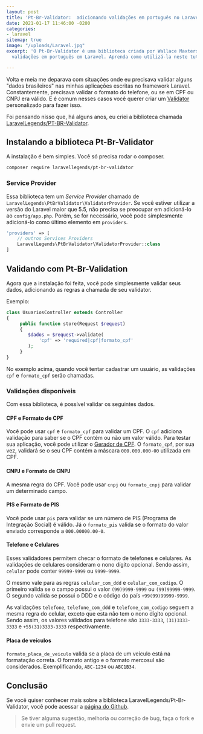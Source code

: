 ```yaml
---
layout: post
title: 'Pt-Br-Validator:  adicionando validações em português no Laravel'
date: 2021-01-17 11:46:00 -0200
categories:
- laravel
sitemap: true
image: "/uploads/Laravel.jpg"
excerpt: 'O Pt-Br-Validator é uma biblioteca criada por Wallace Maxters para adicionar
  validações em português em Laravel. Aprenda como utilizá-la neste tutorial. '

---
```

Volta e meia me deparava com situações onde eu precisava validar alguns "dados brasileiros" nas minhas aplicações escritas no framework Laravel. Constantemente, precisava validar o formato do telefone, ou se em CPF ou CNPJ era válido. E é comum nesses casos você querer criar um [Validator](https://laravel.com/docs/8.x/validation) personalizado para fazer isso.

Foi pensando nisso que, há alguns anos, eu criei a biblioteca chamada [LaravelLegends/PT-BR-Validator](https://github.com/LaravelLegends/pt-br-validator).

## Instalando a biblioteca Pt-Br-Validator

A instalação é bem simples. Você só precisa rodar o composer.

```bash
composer require laravellegends/pt-br-validator
```

### Service Provider

Essa biblioteca tem um _Service Provider_ chamado de `LaravelLegends\PtBrValidator\ValidatorProvider`. Se você estiver utilizar a versão do Laravel maior que 5.5, não precisa se preocupar em adicioná-lo ao `config/app.php`. Porém, se for necessário, você pode simplesmente adicioná-lo como último elemento em `providers`.

```php
'providers' => [
    // outros Services Providers
    LaravelLegends\PtBrValidator\ValidatorProvider::class
]
```


## Validando com Pt-Br-Validation

Agora que a instalação foi feita, você pode simplesmente validar seus dados, adicionando as regras a chamada de seu validator.

Exemplo:

```php
class UsuariosController extends Controller
{
     public function store(Request $request)
     {
     	$dados = $request->validate(
        	'cpf' => 'required|cpf|formato_cpf'
        );
     }
}
```

No exemplo acima, quando você tentar cadastrar um usuário, as validações `cpf` e `formato_cpf` serão chamadas.


### Validações disponíveis

Com essa biblioteca,  é possível validar os seguintes dados.

#### CPF e Formato de CPF
Você pode usar `cpf` e `formato_cpf` para validar um CPF.
O `cpf` adiciona validação para saber se o CPF contém ou não um valor válido. Para testar sua aplicação, você pode utilizar o [Gerador de CPF](https://www.geradordecpf.org/). 
O `formato_cpf`, por sua vez, validará se o seu CPF contém a máscara `000.000.000-00`  utilizada em CPF.

#### CNPJ e Formato de CNPJ

A mesma regra do CPF. Você pode usar `cnpj` ou `formato_cnpj` para validar um determinado campo.

#### PIS e Formato de PIS

Você pode usar `pis` para validar se um número de PIS (Programa de Integração Social) é válido. Já o `formato_pis` valida se o formato do valor enviado corresponde a `000.00000.00-0`.


#### Telefone e Celulares
Esses validadores permitem checar o formato de telefones e celulares. 
As validações de celulares consideram o nono dígito opcional. Sendo assim, `celular` pode conter `99999-9999` ou `9999-9999`. 

O mesmo vale para as regras `celular_com_ddd` e `celular_com_codigo`. O primeiro valida se o campo possui o valor `(99)9999-9999` ou `(99)99999-9999`. O segundo valida se possui o DDD e o código do país `+99(99)99999-9999`.

As validações `telefone`, `telefone_com_ddd` e `telefone_com_codigo` seguem a mesma regra do celular, exceto que esta não tem o nono dígito opcional. Sendo assim, os valores válidados para telefone são `3333-3333`, `(31)3333-3333` e `+55(31)3333-3333` respectivamente.

#### Placa de veículos

`formato_placa_de_veiculo` valida se a placa de um veículo está na formatação correta. O formato antigo e o formato mercosul são considerados. Exemplificando, `ABC-1234` ou `ABC1B34`.



## Conclusão

Se você quiser conhecer mais sobre a biblioteca LaravelLegends/Pt-Br-Validator, você pode acessar a [página do Github](https://github.com/LaravelLegends/pt-br-validator).

> Se tiver alguma sugestão, melhoria ou correção de bug, faça o fork e envie um pull request.